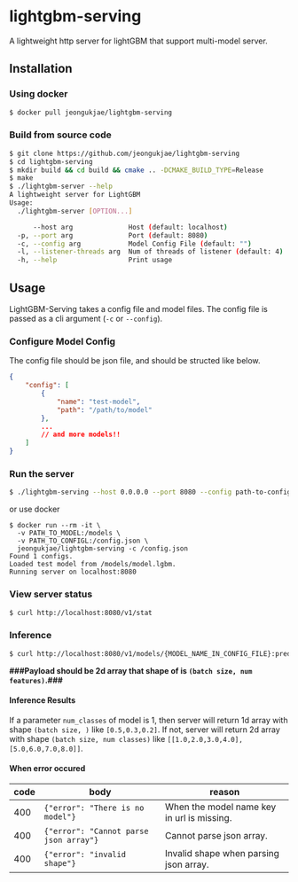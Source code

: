 # lightgbm-serving

A lightweight http server for lightGBM that support multi-model server.

## Installation

### Using docker

```sh
$ docker pull jeongukjae/lightgbm-serving
```

### Build from source code

```sh
$ git clone https://github.com/jeongukjae/lightgbm-serving
$ cd lightgbm-serving
$ mkdir build && cd build && cmake .. -DCMAKE_BUILD_TYPE=Release
$ make
$ ./lightgbm-server --help
A lightweight server for LightGBM
Usage:
  ./lightgbm-server [OPTION...]

      --host arg              Host (default: localhost)
  -p, --port arg              Port (default: 8080)
  -c, --config arg            Model Config File (default: "")
  -l, --listener-threads arg  Num of threads of listener (default: 4)
  -h, --help                  Print usage
```

## Usage

LightGBM-Serving takes a config file and model files. The config file is passed as a cli argument (`-c` or `--config`).

### Configure Model Config

The config file should be json file, and should be structed like below.

```json
{
    "config": [
        {
            "name": "test-model",
            "path": "/path/to/model"
        },
        ...
        // and more models!!
    ]
}
```

### Run the server

```sh
$ ./lightgbm-serving --host 0.0.0.0 --port 8080 --config path-to-config.json
```

or use docker

```
$ docker run --rm -it \
  -v PATH_TO_MODEL:/models \
  -v PATH_TO_CONFIGL:/config.json \
  jeongukjae/lightgbm-serving -c /config.json
Found 1 configs.
Loaded test model from /models/model.lgbm.
Running server on localhost:8080
```

### View server status

```sh
$ curl http://localhost:8080/v1/stat
```

### Inference

```sh
$ curl http://localhost:8080/v1/models/{MODEL_NAME_IN_CONFIG_FILE}:predict -d "[[1,2,3,4,5], [1,2,3,4,5]]"
```

**###Payload should be 2d array that shape of is `(batch size, num features)`.###**

#### Inference Results

If a parameter `num_classes` of model is 1, then server will return 1d array with shape `(batch size, )` like `[0.5,0.3,0.2]`. If not, server will return 2d array with shape `(batch size, num classes)` like `[[1.0,2.0,3.0,4.0],[5.0,6.0,7.0,8.0]]`.

#### When error occured

code|body|reason
-|-|-
400|`{"error": "There is no model"}`|When the model name key in url is missing.
400|`{"error": "Cannot parse json array"}`|Cannot parse json array.
400|`{"error": "invalid shape"}`|Invalid shape when parsing json array.
